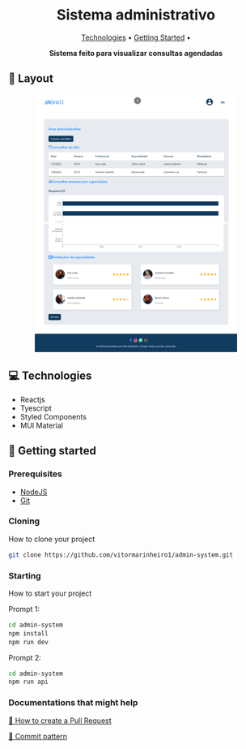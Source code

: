 <h1 align="center" style="font-weight: bold;">Sistema administrativo</h1>

<p align="center">
 <a href="#tech">Technologies</a> • 
 <a href="#started">Getting Started</a> • 
</p>

<p align="center">
    <b>Sistema feito para visualizar consultas agendadas</b>
</p>

<h2 id="layout">🎨 Layout</h2>

<p align="center">
    <img src="./public/voll.png" alt="Image 1" width="400px">
    <img src="./public/voll2.png" alt="Image 2" width="400px">
</p>

<h2 id="tech">💻 Technologies</h2>

- Reactjs
- Tyescript
- Styled Components
- MUI Material

<h2 id="started">🚀 Getting started</h2>

<h3>Prerequisites</h3>

- [NodeJS](https://nodejs.org/en)
- [Git](https://git-scm.com/)

<h3>Cloning</h3>

How to clone your project

```bash
git clone https://github.com/vitormarinheiro1/admin-system.git
```

<h3>Starting</h3>

How to start your project

Prompt 1:
```bash
cd admin-system
npm install
npm run dev
```

Prompt 2:
```bash
cd admin-system
npm run api
```

<h3>Documentations that might help</h3>

[📝 How to create a Pull Request](https://www.atlassian.com/br/git/tutorials/making-a-pull-request)

[💾 Commit pattern](https://gist.github.com/joshbuchea/6f47e86d2510bce28f8e7f42ae84c716)
